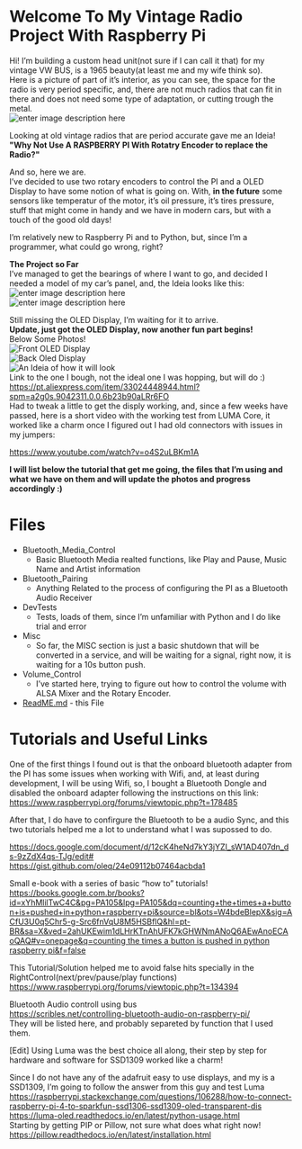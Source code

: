 <h1 id="welcome-to-my-vintage-radio-project-with-raspberry-pi">Welcome To My Vintage Radio Project With Raspberry Pi</h1>
<p>Hi! I’m building a custom head unit(not sure if I can call it that) for my vintage VW BUS, is a 1965 beauty(at least me and my wife think so).<br>
Here is a picture of part of it’s interior, as you can see, the space for the radio is very period specific, and, there are not much radios that can fit in there and does not need some type of adaptation, or cutting trough the metal.<br>
<img src="https://scontent.fcgh11-1.fna.fbcdn.net/v/t1.0-9/43462799_309476856304772_5431551599711354880_o.jpg?_nc_cat=101&amp;_nc_oc=AQmifq89rNEnwnpwOIC42puo4Ow970gbRcCEg4C2xV-H1epM3RZIuB6Ywca6f8DWKjI&amp;_nc_ht=scontent.fcgh11-1.fna&amp;oh=068ccf13b89e9b637ea71835ffe35e19&amp;oe=5ED81DF3" alt="enter image description here"></p>
<p>Looking at old vintage radios that are period accurate gave me an Ideia!<br>
<strong>"Why Not Use A RASPBERRY PI With Rotatry Encoder to replace the Radio?"</strong></p>
<p>And so, here we are.<br>
I’ve decided to use two rotary encoders to control the PI and a OLED Display to have some notion of what is going on. With, <strong>in the future</strong> some sensors like temperatur of the motor, it’s oil pressure, it’s tires pressure, stuff that might come in handy and we have in modern cars, but with a touch of the good old days!</p>
<p>I’m relatively new to Raspberry Pi and to Python, but, since I’m a programmer, what could go wrong, right?</p>
<p><strong>The Project so Far</strong><br>
I’ve managed to get the bearings of where I want to go, and decided I needed a model of my car’s panel, and, the Ideia looks like this:<br>
<img src="https://github.com/Khamull/Vintage_Radio/blob/master/mediafiles/20200122_011818.jpg?raw=true" alt="enter image description here"><br>
<img src="https://github.com/Khamull/Vintage_Radio/blob/master/mediafiles/20200122_011825.jpg?raw=true" alt="enter image description here"><br>

Still missing the OLED Display, I’m waiting for it to arrive.<br>
<strong>Update, just got the OLED Display, now another fun part begins!</strong><br>
Below Some Photos!<br>
<img src="https://github.com/Khamull/Vintage_Radio/blob/master/mediafiles/20200303_161011.jpg?raw=true" alt="Front OLED Display"><br>
<img src="https://github.com/Khamull/Vintage_Radio/blob/master/mediafiles/20200303_161328.jpg?raw=true" alt="Back Oled Display"><br>
<img src="https://github.com/Khamull/Vintage_Radio/blob/master/mediafiles/20200303_161414.jpg?raw=true" alt="An Ideia of how it will look"><br>
Link to the one I bough, not the ideal one I was hopping, but will do :)<br>
<a href="https://pt.aliexpress.com/item/33024448944.html?spm=a2g0s.9042311.0.0.6b23b90aLRr6FO">https://pt.aliexpress.com/item/33024448944.html?spm=a2g0s.9042311.0.0.6b23b90aLRr6FO</a><br>
Had to tweak a little to get the disply working, and, since a few weeks have passed, here is a short video with the working test from LUMA Core, it worked like a charm once I figured out I had old connectors with issues in my jumpers:</p>
<p><a href="https://www.youtube.com/watch?v=o4S2uLBKm1A">https://www.youtube.com/watch?v=o4S2uLBKm1A</a></p>
<p><strong>I will list below the tutorial that get me going, the files that I’m using and what we have on them and will update the photos and progress accordingly :)</strong></p>
<h1 id="files">Files</h1>
<ul>
<li>Bluetooth_Media_Control
<ul>
<li>Basic Bluetooth Media realted functions, like Play and Pause, Music Name and Artist information</li>
</ul>
</li>
<li>Bluetooth_Pairing
<ul>
<li>Anything Related to the process of configuring the PI as a Bluetooth Audio Receiver</li>
</ul>
</li>
<li>DevTests
<ul>
<li>Tests, loads of them, since I’m unfamiliar with Python and I do like trial and error</li>
</ul>
</li>
<li>Misc
<ul>
<li>So far, the MISC section is just a basic shutdown that will be converted in a service, and will be waiting for a signal, right now, it is waiting for a 10s button push.</li>
</ul>
</li>
<li>Volume_Control
<ul>
<li>I’ve started here, trying to figure out how to control the volume with ALSA Mixer and the Rotary Encoder.</li>
</ul>
</li>
<li><a href="http://ReadME.md">ReadME.md</a> - this File</li>
</ul>
<h1 id="tutorials-and-useful-links">Tutorials and Useful Links</h1>
<p>One of the first things I found out is that the onboard bluetooth adapter from the PI has some issues when working with Wifi, and, at least during development, I will be using Wifi, so, I bought a Bluetooth Dongle and disabled the onboard adapter following the instructions on this link:<br>
<a href="https://www.raspberrypi.org/forums/viewtopic.php?t=178485">https://www.raspberrypi.org/forums/viewtopic.php?t=178485</a></p>
<p>After that, I do have to confirgure the Bluetooth to be a audio Sync, and this two tutorials helped me a lot to understand what I was supossed to do.</p>
<p><a href="https://docs.google.com/document/d/12cK4heNd7kY3jYZI_sW1AD407dn_ds-9zZdX4qs-TJg/edit#">https://docs.google.com/document/d/12cK4heNd7kY3jYZI_sW1AD407dn_ds-9zZdX4qs-TJg/edit#</a><br>
<a href="https://gist.github.com/oleq/24e09112b07464acbda1">https://gist.github.com/oleq/24e09112b07464acbda1</a></p>
<p>Small e-book with a series of basic “how to” tutorials!<br>
<a href="https://books.google.com.br/books?id=xYhMlilTwC4C&amp;pg=PA105&amp;lpg=PA105&amp;dq=counting+the+times+a+button+is+pushed+in+python+raspberry+pi&amp;source=bl&amp;ots=W4bdeBlepX&amp;sig=ACfU3U0q5Chr5-g-Src6fnVqU8M5HSBflQ&amp;hl=pt-BR&amp;sa=X&amp;ved=2ahUKEwim1dLHrKTnAhUFK7kGHWNmANoQ6AEwAnoECAoQAQ#v=onepage&amp;q=counting%20the%20times%20a%20button%20is%20pushed%20in%20python%20raspberry%20pi&amp;f=false">https://books.google.com.br/books?id=xYhMlilTwC4C&amp;pg=PA105&amp;lpg=PA105&amp;dq=counting+the+times+a+button+is+pushed+in+python+raspberry+pi&amp;source=bl&amp;ots=W4bdeBlepX&amp;sig=ACfU3U0q5Chr5-g-Src6fnVqU8M5HSBflQ&amp;hl=pt-BR&amp;sa=X&amp;ved=2ahUKEwim1dLHrKTnAhUFK7kGHWNmANoQ6AEwAnoECAoQAQ#v=onepage&amp;q=counting the times a button is pushed in python raspberry pi&amp;f=false</a></p>
<p>This Tutorial/Solution helped me to avoid false hits specially in the RightControl(next/prev/pause/play functions)<br>
<a href="https://www.raspberrypi.org/forums/viewtopic.php?t=134394">https://www.raspberrypi.org/forums/viewtopic.php?t=134394</a></p>
<p>Bluetooth Audio controll using bus<br>
<a href="https://scribles.net/controlling-bluetooth-audio-on-raspberry-pi/">https://scribles.net/controlling-bluetooth-audio-on-raspberry-pi/</a><br>
They will be listed here, and probably separeted by function that I used them.</p>
<p>[Edit] Using Luma was the best choice all along, their step by step for hardware and software for SSD1309 worked like a charm!</p>
<p>Since I do not have any of the adafruit easy to use displays, and my is a SSD1309, I’m going to follow the answer from this guy and test Luma<br>
<a href="https://raspberrypi.stackexchange.com/questions/106288/how-to-connect-raspberry-pi-4-to-sparkfun-ssd1306-ssd1309-oled-transparent-dis">https://raspberrypi.stackexchange.com/questions/106288/how-to-connect-raspberry-pi-4-to-sparkfun-ssd1306-ssd1309-oled-transparent-dis</a><br>
<a href="https://luma-oled.readthedocs.io/en/latest/python-usage.html">https://luma-oled.readthedocs.io/en/latest/python-usage.html</a><br>
Starting by getting PIP or Pillow, not sure what does what right now!<br>
<a href="https://pillow.readthedocs.io/en/latest/installation.html">https://pillow.readthedocs.io/en/latest/installation.html</a></p>

<!--stackedit_data:
eyJoaXN0b3J5IjpbLTE1MTAzMzE1MTQsLTEyNDE1MDA2NjhdfQ
==
-->